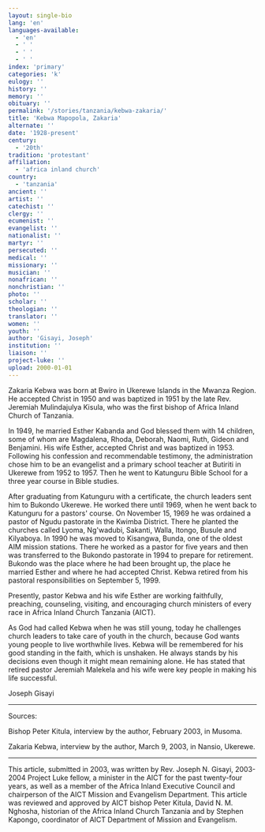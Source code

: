 ```yaml
---
layout: single-bio
lang: 'en'
languages-available:
  - 'en'
  - ' '
  - ' '
  - ' '
index: 'primary'
categories: 'k'
eulogy: ''
history: ''
memory: ''
obituary: ''
permalink: '/stories/tanzania/kebwa-zakaria/'
title: 'Kebwa Mapopola, Zakaria'
alternate: ''
date: '1928-present'
century:
  - '20th'
tradition: 'protestant'
affiliation:
  - 'africa inland church'
country:
  - 'tanzania'
ancient: ''
artist: ''
catechist: ''
clergy: ''
ecumenist: ''
evangelist: ''
nationalist: ''
martyr: ''
persecuted: ''
medical: ''
missionary: ''
musician: ''
nonafrican: ''
nonchristian: ''
photo: ''
scholar: ''
theologian: ''
translator: ''
women: ''
youth: ''
author: 'Gisayi, Joseph'
institution: ''
liaison: ''
project-luke: ''
upload: 2000-01-01
---
```



Zakaria Kebwa was born at Bwiro in Ukerewe Islands in the Mwanza Region. He accepted Christ in 1950 and was baptized in 1951 by the late Rev. Jeremiah Mulindajulya Kisula, who was the first bishop of Africa Inland Church of Tanzania.

In 1949, he married Esther Kabanda and God blessed them with 14 children, some of whom are Magdalena, Rhoda, Deborah, Naomi, Ruth, Gideon and Benjamini. His wife Esther, accepted Christ and was baptized in 1953. Following his confession and recommendable testimony, the administration chose him to be an evangelist and a primary school teacher at Butiriti in Ukerewe from 1952 to 1957.  Then he went to Katunguru Bible School for a three year course in Bible studies.

After graduating from Katunguru with a certificate, the church leaders sent him to Bukondo Ukerewe. He worked there until 1969, when he went back to Katunguru for a pastors' course. On November 15, 1969 he was ordained a pastor of Ngudu pastorate in the Kwimba District.  There he planted the churches called Lyoma, Ng'wadubi, Sakanti, Walla, Itongo, Busule and
Kilyaboya.  In 1990 he was moved to Kisangwa, Bunda, one of the oldest AIM mission stations. There he worked as a pastor for five years and then was transferred to the Bukondo
pastorate in 1994 to prepare for retirement. Bukondo was the place where he had been brought up, the place he married Esther and where he had accepted Christ. Kebwa retired from his pastoral responsibilities on September 5, 1999.

Presently, pastor Kebwa and his wife Esther are working faithfully, preaching, counseling, visiting, and encouraging church ministers of every race in Africa Inland Church Tanzania (AICT).

As God had called Kebwa when he was still young, today he challenges church leaders to take care of youth in the church, because God wants young people to live worthwhile lives. Kebwa will be remembered for his good standing in the
faith, which is unshaken. He always stands by his decisions even though it might mean remaining alone. He has stated that retired pastor Jeremiah Malekela and his wife were key people in making his life successful.

Joseph Gisayi

---

Sources:

Bishop Peter Kitula, interview by the author, February 2003, in Musoma.

Zakaria Kebwa, interview by the author, March 9, 2003, in Nansio, Ukerewe.

---

This article, submitted in 2003, was written by Rev. Joseph N. Gisayi, 2003-2004 Project Luke fellow, a minister in the AICT for the past twenty-four years, as well as a member of the Africa Inland Executive Council and chairperson of the AICT Mission and Evangelism Department. This article was reviewed and approved by AICT bishop Peter Kitula, David N. M. Nghosha, historian of the Africa Inland Church Tanzania and by Stephen Kapongo, coordinator of AICT Department of Mission and Evangelism.
